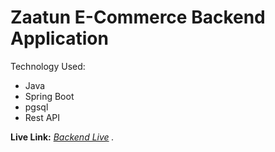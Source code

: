 # Zaatun E-Commerce Backend Application

Technology Used:  
+ Java
+ Spring Boot
+ pgsql
+ Rest API

**Live Link:** _[Backend Live](https://zaatun-backend-herokuapp.com) ._